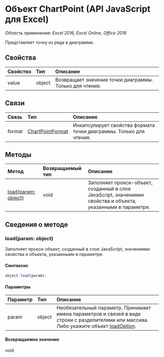 # Объект ChartPoint (API JavaScript для Excel)

_Область применения: Excel 2016, Excel Online, Office 2016_

Представляет точку из ряда в диаграмме.

## Свойства

| Свойство   | Тип|Описание
|:---------------|:--------|:----------|
|value|object|Возвращает значение точки диаграммы. Только для чтения.|

## Связи
| Связь | Тип|Описание|
|:---------------|:--------|:----------|
|format|[ChartPointFormat](chartpointformat.md)|Инкапсулирует свойства формата точки диаграммы. Только для чтения.|

## Методы

| Метод   | Возвращаемый тип|Описание|
|:---------------|:--------|:----------|
|[load(param: object)](#loadparam-object)|void|Заполняет прокси-объект, созданный в слое JavaScript, значениями свойства и объекта, указанными в параметре.|

## Сведения о методе

### load(param: object)
Заполняет прокси-объект, созданный в слое JavaScript, значениями свойства и объекта, указанными в параметре.

#### Синтаксис
```js
object.load(param);
```

#### Параметры
| Параметр   | Тип|Описание|
|:---------------|:--------|:----------|
|param|object|Необязательный параметр. Принимает имена параметров и связей в виде строки с разделителями или массива. Либо укажите объект [loadOption](loadoption.md).|

#### Возвращаемое значение
void

